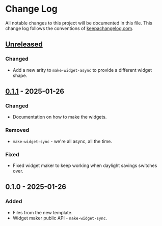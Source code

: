 # Change Log
All notable changes to this project will be documented in this file. This change log follows the conventions of [keepachangelog.com](http://keepachangelog.com/).

## [Unreleased]
### Changed
- Add a new arity to `make-widget-async` to provide a different widget shape.

## [0.1.1] - 2025-01-26
### Changed
- Documentation on how to make the widgets.

### Removed
- `make-widget-sync` - we're all async, all the time.

### Fixed
- Fixed widget maker to keep working when daylight savings switches over.

## 0.1.0 - 2025-01-26
### Added
- Files from the new template.
- Widget maker public API - `make-widget-sync`.

[Unreleased]: https://github.com/artist-connections/api/compare/0.1.1...HEAD
[0.1.1]: https://github.com/artist-connections/api/compare/0.1.0...0.1.1
